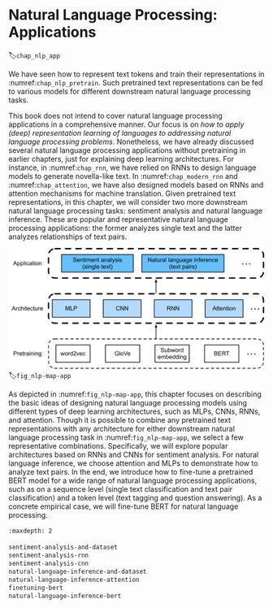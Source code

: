# Natural Language Processing: Applications
:label:`chap_nlp_app`

We have seen how to represent text tokens and train their representations in :numref:`chap_nlp_pretrain`.
Such pretrained text representations can be fed to various models for different downstream natural language processing tasks.

This book does not intend to cover natural language processing applications in a comprehensive manner.
Our focus is on *how to apply (deep) representation learning of languages to addressing natural language processing problems*.
Nonetheless, we have already discussed several natural language processing applications without pretraining in earlier chapters,
just for explaining deep learning architectures.
For instance, in :numref:`chap_rnn`,
we have relied on RNNs to design language models to generate novella-like text.
In :numref:`chap_modern_rnn` and :numref:`chap_attention`,
we have also designed models based on RNNs and attention mechanisms
for machine translation.
Given pretrained text representations,
in this chapter, we will consider two more downstream natural language processing tasks:
sentiment analysis and natural language inference.
These are popular and representative natural language processing applications:
the former analyzes single text and the latter analyzes relationships of text pairs.

![Pretrained text representations can be fed to various deep learning architectures for different downstream natural language processing applications. This chapter focuses on how to design models for different downstream natural language processing applications.](../img/nlp-map-app.svg)
:label:`fig_nlp-map-app`

As depicted in :numref:`fig_nlp-map-app`,
this chapter focuses on describing the basic ideas of designing natural language processing models using different types of deep learning architectures, such as MLPs, CNNs, RNNs, and attention.
Though it is possible to combine any pretrained text representations with any architecture for either downstream natural language processing task in :numref:`fig_nlp-map-app`,
we select a few representative combinations.
Specifically, we will explore popular architectures based on RNNs and CNNs for sentiment analysis.
For natural language inference, we choose attention and MLPs to demonstrate how to analyze text pairs.
In the end, we introduce how to fine-tune a pretrained BERT model
for a wide range of natural language processing applications,
such as on a sequence level (single text classification and text pair classification)
and a token level (text tagging and question answering).
As a concrete empirical case,
we will fine-tune BERT for natural language processing.

```toc
:maxdepth: 2

sentiment-analysis-and-dataset
sentiment-analysis-rnn
sentiment-analysis-cnn
natural-language-inference-and-dataset
natural-language-inference-attention
finetuning-bert
natural-language-inference-bert
```


